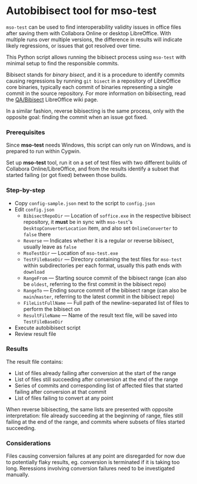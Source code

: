 # Autobibisect tool for mso-test

`mso-test` can be used to find interoperability validity issues in office files after saving them with Collabora Online or desktop LibreOffice. With multiple runs over multiple versions, the difference in results will indicate likely regressions, or issues that got resolved over time.

This Python script allows running the bibisect process using `mso-test` with minimal setup to find the responsible commits.

Bibisect stands for _binary bisect_, and it is a procedure to identify commits causing regressions by running `git bisect` in a repository of LibreOffice core binaries, typically each commit of binaries representing a single commit in the source repository. For more information on bibisecting, read the [QA/Bibisect](https://wiki.documentfoundation.org/QA/Bibisect) LibreOffice wiki page.

In a similar fashion, reverse bibisecting is the same process, only with the opposite goal: finding the commit when an issue got fixed.

### Prerequisites

Since **mso-test** needs Windows, this script can only run on Windows, and is prepared to run within Cygwin.

Set up **mso-test** tool, run it on a set of test files with two different builds of Collabora Online/LibreOffice, and from the results identify a subset that started failing (or got fixed) between those builds.

### Step-by-step

* Copy `config-sample.json` next to the script to `config.json`
* Edit `config.json`
  * `BibisectRepoDir` — Location of `soffice.exe` in the respective bibisect repository, it **must** be in sync with `mso-test`'s `DesktopConverterLocation` item, and also set `OnlineConverter` to `false` there
  * `Reverse` — Indicates whether it is a regular or reverse bibisect, usually leave as `false`
  * `MsoTestDir` — Location of `mso-test.exe`
  * `TestFileBaseDir` — Directory containing the test files for `mso-test` within subdirectories per each format, usually this path ends with `download`
  * `RangeFrom` — Starting source commit of the bibisect range (can also be `oldest`, referring to the first commit in the bibisect repo)
  * `RangeTo` — Ending source commit of the bibisect range (can also be `main`/`master`, referring to the latest commit in the bibisect repo)
  * `FileListFullName` — Full path of the newline-separated list of files to perform the bibisect on
  * `ResultFileName` — Name of the result text file, will be saved into `TestFileBaseDir`
* Execute autobibisect script
* Review result file

### Results

The result file contains:
* List of files already failing after conversion at the start of the range
* List of files still succeeding after conversion at the end of the range
* Series of commits and corresponding list of affected files that started failing after conversion at that commit
* List of files failing to convert at any point

When reverse bibisecting, the same lists are presented with opposite interpretation: file already succeeding at the beginning of range, files still failing at the end of the range, and commits where subsets of files started succeeding.

### Considerations

Files causing conversion failures at any point are disregarded for now due to potentially flaky results, eg. conversion is terminated if it is taking too long. Reressions involving conversion failures need to be investigated manually.

